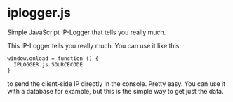 # iplogger.js
Simple JavaScript IP-Logger that tells you really much.

This IP-Logger tells you really much. You can use it like this:

```
window.onload = function () {
  IPLOGGER.js SOURCECODE
}
```

to send the client-side IP directly in the console. Pretty easy. You can use it with a database for example, but this is the simple way to get just the data.
